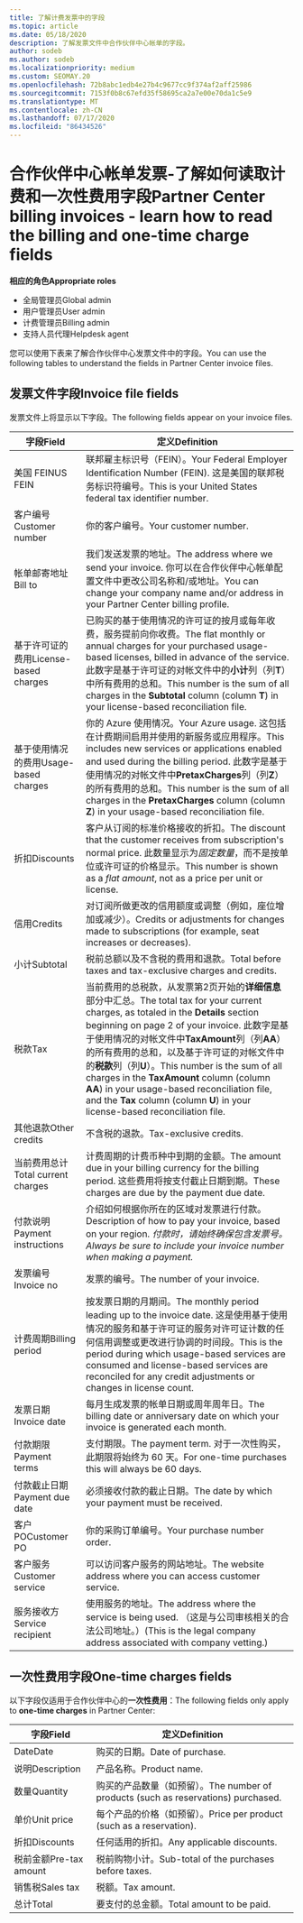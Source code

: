 ```yaml
---
title: 了解计费发票中的字段
ms.topic: article
ms.date: 05/18/2020
description: 了解发票文件中合作伙伴中心帐单的字段。
author: sodeb
ms.author: sodeb
ms.localizationpriority: medium
ms.custom: SEOMAY.20
ms.openlocfilehash: 72b8abc1edb4e27b4c9677cc9f374af2aff25986
ms.sourcegitcommit: 7153f0b8c67efd35f58695ca2a7e00e70da1c5e9
ms.translationtype: MT
ms.contentlocale: zh-CN
ms.lasthandoff: 07/17/2020
ms.locfileid: "86434526"
---
```

# <a name="partner-center-billing-invoices---learn-how-to-read-the-billing-and-one-time-charge-fields"></a><span data-ttu-id="72c01-103">合作伙伴中心帐单发票-了解如何读取计费和一次性费用字段</span><span class="sxs-lookup"><span data-stu-id="72c01-103">Partner Center billing invoices - learn how to read the billing and one-time charge fields</span></span>

<span data-ttu-id="72c01-104">**相应的角色**</span><span class="sxs-lookup"><span data-stu-id="72c01-104">**Appropriate roles**</span></span>

- <span data-ttu-id="72c01-105">全局管理员</span><span class="sxs-lookup"><span data-stu-id="72c01-105">Global admin</span></span>
- <span data-ttu-id="72c01-106">用户管理员</span><span class="sxs-lookup"><span data-stu-id="72c01-106">User admin</span></span>
- <span data-ttu-id="72c01-107">计费管理员</span><span class="sxs-lookup"><span data-stu-id="72c01-107">Billing admin</span></span>
- <span data-ttu-id="72c01-108">支持人员代理</span><span class="sxs-lookup"><span data-stu-id="72c01-108">Helpdesk agent</span></span>

<span data-ttu-id="72c01-109">您可以使用下表来了解合作伙伴中心发票文件中的字段。</span><span class="sxs-lookup"><span data-stu-id="72c01-109">You can use the following tables to understand the fields in Partner Center invoice files.</span></span>

## <a name="invoice-file-fields"></a><span data-ttu-id="72c01-110">发票文件字段</span><span class="sxs-lookup"><span data-stu-id="72c01-110">Invoice file fields</span></span>

<span data-ttu-id="72c01-111">发票文件上将显示以下字段。</span><span class="sxs-lookup"><span data-stu-id="72c01-111">The following fields appear on your invoice files.</span></span>

| <span data-ttu-id="72c01-112">字段</span><span class="sxs-lookup"><span data-stu-id="72c01-112">Field</span></span> | <span data-ttu-id="72c01-113">定义</span><span class="sxs-lookup"><span data-stu-id="72c01-113">Definition</span></span> |
| ----- | ---------- |
| <span data-ttu-id="72c01-114">美国 FEIN</span><span class="sxs-lookup"><span data-stu-id="72c01-114">US FEIN</span></span> | <span data-ttu-id="72c01-115">联邦雇主标识号（FEIN）。</span><span class="sxs-lookup"><span data-stu-id="72c01-115">Your Federal Employer Identification Number (FEIN).</span></span> <span data-ttu-id="72c01-116">这是美国的联邦税务标识符编号。</span><span class="sxs-lookup"><span data-stu-id="72c01-116">This is your United States federal tax identifier number.</span></span> |
| <span data-ttu-id="72c01-117">客户编号</span><span class="sxs-lookup"><span data-stu-id="72c01-117">Customer number</span></span> | <span data-ttu-id="72c01-118">你的客户编号。</span><span class="sxs-lookup"><span data-stu-id="72c01-118">Your customer number.</span></span> |
| <span data-ttu-id="72c01-119">帐单邮寄地址</span><span class="sxs-lookup"><span data-stu-id="72c01-119">Bill to</span></span> | <span data-ttu-id="72c01-120">我们发送发票的地址。</span><span class="sxs-lookup"><span data-stu-id="72c01-120">The address where we send your invoice.</span></span> <span data-ttu-id="72c01-121">你可以在合作伙伴中心帐单配置文件中更改公司名称和/或地址。</span><span class="sxs-lookup"><span data-stu-id="72c01-121">You can change your company name and/or address in your Partner Center billing profile.</span></span> |
| <span data-ttu-id="72c01-122">基于许可证的费用</span><span class="sxs-lookup"><span data-stu-id="72c01-122">License-based charges</span></span> | <span data-ttu-id="72c01-123">已购买的基于使用情况的许可证的按月或每年收费，服务提前向你收费。</span><span class="sxs-lookup"><span data-stu-id="72c01-123">The flat monthly or annual charges for your purchased usage-based licenses, billed in advance of the service.</span></span> <span data-ttu-id="72c01-124">此数字是基于许可证的对帐文件中的**小计**列（列**T**）中所有费用的总和。</span><span class="sxs-lookup"><span data-stu-id="72c01-124">This number is the sum of all charges in the **Subtotal** column (column **T**) in your license-based reconciliation file.</span></span> |
| <span data-ttu-id="72c01-125">基于使用情况的费用</span><span class="sxs-lookup"><span data-stu-id="72c01-125">Usage-based charges</span></span> | <span data-ttu-id="72c01-126">你的 Azure 使用情况。</span><span class="sxs-lookup"><span data-stu-id="72c01-126">Your Azure usage.</span></span> <span data-ttu-id="72c01-127">这包括在计费期间启用并使用的新服务或应用程序。</span><span class="sxs-lookup"><span data-stu-id="72c01-127">This includes new services or applications enabled and used during the billing period.</span></span> <span data-ttu-id="72c01-128">此数字是基于使用情况的对帐文件中**PretaxCharges**列（列**Z**）的所有费用的总和。</span><span class="sxs-lookup"><span data-stu-id="72c01-128">This number is the sum of all charges in the **PretaxCharges** column (column **Z**) in your usage-based reconciliation file.</span></span> |
| <span data-ttu-id="72c01-129">折扣</span><span class="sxs-lookup"><span data-stu-id="72c01-129">Discounts</span></span> | <span data-ttu-id="72c01-130">客户从订阅的标准价格接收的折扣。</span><span class="sxs-lookup"><span data-stu-id="72c01-130">The discount that the customer receives from subscription's normal price.</span></span> <span data-ttu-id="72c01-131">此数量显示为*固定数量*，而不是按单位或许可证的价格显示。</span><span class="sxs-lookup"><span data-stu-id="72c01-131">This number is shown as a *flat amount*, not as a price per unit or license.</span></span> |
| <span data-ttu-id="72c01-132">信用</span><span class="sxs-lookup"><span data-stu-id="72c01-132">Credits</span></span> | <span data-ttu-id="72c01-133">对订阅所做更改的信用额度或调整（例如，座位增加或减少）。</span><span class="sxs-lookup"><span data-stu-id="72c01-133">Credits or adjustments for changes made to subscriptions (for example, seat increases or decreases).</span></span> |
| <span data-ttu-id="72c01-134">小计</span><span class="sxs-lookup"><span data-stu-id="72c01-134">Subtotal</span></span> | <span data-ttu-id="72c01-135">税前总额以及不含税的费用和退款。</span><span class="sxs-lookup"><span data-stu-id="72c01-135">Total before taxes and tax-exclusive charges and credits.</span></span> |
| <span data-ttu-id="72c01-136">税款</span><span class="sxs-lookup"><span data-stu-id="72c01-136">Tax</span></span> | <span data-ttu-id="72c01-137">当前费用的总税款，从发票第2页开始的**详细信息**部分中汇总。</span><span class="sxs-lookup"><span data-stu-id="72c01-137">The total tax for your current charges, as totaled in the **Details** section beginning on page 2 of your invoice.</span></span> <span data-ttu-id="72c01-138">此数字是基于使用情况的对帐文件中**TaxAmount**列（列**AA**）的所有费用的总和，以及基于许可证的对帐文件中的**税款**列（列**U**）。</span><span class="sxs-lookup"><span data-stu-id="72c01-138">This number is the sum of all charges in the **TaxAmount** column (column **AA**) in your usage-based reconciliation file, and the **Tax** column (column **U**) in your license-based reconciliation file.</span></span> |
| <span data-ttu-id="72c01-139">其他退款</span><span class="sxs-lookup"><span data-stu-id="72c01-139">Other credits</span></span> | <span data-ttu-id="72c01-140">不含税的退款。</span><span class="sxs-lookup"><span data-stu-id="72c01-140">Tax-exclusive credits.</span></span> |
| <span data-ttu-id="72c01-141">当前费用总计</span><span class="sxs-lookup"><span data-stu-id="72c01-141">Total current charges</span></span> | <span data-ttu-id="72c01-142">计费周期的计费币种中到期的金额。</span><span class="sxs-lookup"><span data-stu-id="72c01-142">The amount due in your billing currency for the billing period.</span></span> <span data-ttu-id="72c01-143">这些费用将按支付截止日期到期。</span><span class="sxs-lookup"><span data-stu-id="72c01-143">These charges are due by the payment due date.</span></span> |
| <span data-ttu-id="72c01-144">付款说明</span><span class="sxs-lookup"><span data-stu-id="72c01-144">Payment instructions</span></span> | <span data-ttu-id="72c01-145">介绍如何根据你所在的区域对发票进行付款。</span><span class="sxs-lookup"><span data-stu-id="72c01-145">Description of how to pay your invoice, based on your region.</span></span> <span data-ttu-id="72c01-146">*付款时，请始终确保包含发票号。*</span><span class="sxs-lookup"><span data-stu-id="72c01-146">*Always be sure to include your invoice number when making a payment.*</span></span> |
| <span data-ttu-id="72c01-147">发票编号</span><span class="sxs-lookup"><span data-stu-id="72c01-147">Invoice no</span></span> | <span data-ttu-id="72c01-148">发票的编号。</span><span class="sxs-lookup"><span data-stu-id="72c01-148">The number of your invoice.</span></span> |
| <span data-ttu-id="72c01-149">计费周期</span><span class="sxs-lookup"><span data-stu-id="72c01-149">Billing period</span></span> | <span data-ttu-id="72c01-150">按发票日期的月期间。</span><span class="sxs-lookup"><span data-stu-id="72c01-150">The monthly period leading up to the invoice date.</span></span> <span data-ttu-id="72c01-151">这是使用基于使用情况的服务和基于许可证的服务对许可证计数的任何信用调整或更改进行协调的时间段。</span><span class="sxs-lookup"><span data-stu-id="72c01-151">This is the period during which usage-based services are consumed and license-based services are reconciled for any credit adjustments or changes in license count.</span></span> |
| <span data-ttu-id="72c01-152">发票日期</span><span class="sxs-lookup"><span data-stu-id="72c01-152">Invoice date</span></span> | <span data-ttu-id="72c01-153">每月生成发票的帐单日期或周年周年日。</span><span class="sxs-lookup"><span data-stu-id="72c01-153">The billing date or anniversary date on which your invoice is generated each month.</span></span> |
| <span data-ttu-id="72c01-154">付款期限</span><span class="sxs-lookup"><span data-stu-id="72c01-154">Payment terms</span></span> | <span data-ttu-id="72c01-155">支付期限。</span><span class="sxs-lookup"><span data-stu-id="72c01-155">The payment term.</span></span> <span data-ttu-id="72c01-156">对于一次性购买，此期限将始终为 60 天。</span><span class="sxs-lookup"><span data-stu-id="72c01-156">For one-time purchases this will always be 60 days.</span></span> |
| <span data-ttu-id="72c01-157">付款截止日期</span><span class="sxs-lookup"><span data-stu-id="72c01-157">Payment due date</span></span> | <span data-ttu-id="72c01-158">必须接收付款的截止日期。</span><span class="sxs-lookup"><span data-stu-id="72c01-158">The date by which your payment must be received.</span></span> |
| <span data-ttu-id="72c01-159">客户 PO</span><span class="sxs-lookup"><span data-stu-id="72c01-159">Customer PO</span></span> | <span data-ttu-id="72c01-160">你的采购订单编号。</span><span class="sxs-lookup"><span data-stu-id="72c01-160">Your purchase number order.</span></span> |
| <span data-ttu-id="72c01-161">客户服务</span><span class="sxs-lookup"><span data-stu-id="72c01-161">Customer service</span></span> | <span data-ttu-id="72c01-162">可以访问客户服务的网站地址。</span><span class="sxs-lookup"><span data-stu-id="72c01-162">The website address where you can access customer service.</span></span> |
| <span data-ttu-id="72c01-163">服务接收方</span><span class="sxs-lookup"><span data-stu-id="72c01-163">Service recipient</span></span> | <span data-ttu-id="72c01-164">使用服务的地址。</span><span class="sxs-lookup"><span data-stu-id="72c01-164">The address where the service is being used.</span></span> <span data-ttu-id="72c01-165">（这是与公司审核相关的合法公司地址。）</span><span class="sxs-lookup"><span data-stu-id="72c01-165">(This is the legal company address associated with company vetting.)</span></span> |

## <a name="one-time-charges-fields"></a><span data-ttu-id="72c01-166">一次性费用字段</span><span class="sxs-lookup"><span data-stu-id="72c01-166">One-time charges fields</span></span>

<span data-ttu-id="72c01-167">以下字段仅适用于合作伙伴中心的**一次性费用**：</span><span class="sxs-lookup"><span data-stu-id="72c01-167">The following fields only apply to **one-time charges** in Partner Center:</span></span>

| <span data-ttu-id="72c01-168">字段</span><span class="sxs-lookup"><span data-stu-id="72c01-168">Field</span></span> | <span data-ttu-id="72c01-169">定义</span><span class="sxs-lookup"><span data-stu-id="72c01-169">Definition</span></span> |
| ----- | ---------- |
| <span data-ttu-id="72c01-170">Date</span><span class="sxs-lookup"><span data-stu-id="72c01-170">Date</span></span> | <span data-ttu-id="72c01-171">购买的日期。</span><span class="sxs-lookup"><span data-stu-id="72c01-171">Date of purchase.</span></span> |
| <span data-ttu-id="72c01-172">说明</span><span class="sxs-lookup"><span data-stu-id="72c01-172">Description</span></span> | <span data-ttu-id="72c01-173">产品名称。</span><span class="sxs-lookup"><span data-stu-id="72c01-173">Product name.</span></span> |
| <span data-ttu-id="72c01-174">数量</span><span class="sxs-lookup"><span data-stu-id="72c01-174">Quantity</span></span> | <span data-ttu-id="72c01-175">购买的产品数量（如预留）。</span><span class="sxs-lookup"><span data-stu-id="72c01-175">The number of products (such as reservations) purchased.</span></span> |
| <span data-ttu-id="72c01-176">单价</span><span class="sxs-lookup"><span data-stu-id="72c01-176">Unit price</span></span> | <span data-ttu-id="72c01-177">每个产品的价格（如预留）。</span><span class="sxs-lookup"><span data-stu-id="72c01-177">Price per product (such as a reservation).</span></span> |
| <span data-ttu-id="72c01-178">折扣</span><span class="sxs-lookup"><span data-stu-id="72c01-178">Discounts</span></span> | <span data-ttu-id="72c01-179">任何适用的折扣。</span><span class="sxs-lookup"><span data-stu-id="72c01-179">Any applicable discounts.</span></span> |
| <span data-ttu-id="72c01-180">税前金额</span><span class="sxs-lookup"><span data-stu-id="72c01-180">Pre-tax amount</span></span> | <span data-ttu-id="72c01-181">税前购物小计。</span><span class="sxs-lookup"><span data-stu-id="72c01-181">Sub-total of the purchases before taxes.</span></span> |
| <span data-ttu-id="72c01-182">销售税</span><span class="sxs-lookup"><span data-stu-id="72c01-182">Sales tax</span></span> | <span data-ttu-id="72c01-183">税额。</span><span class="sxs-lookup"><span data-stu-id="72c01-183">Tax amount.</span></span> |
| <span data-ttu-id="72c01-184">总计</span><span class="sxs-lookup"><span data-stu-id="72c01-184">Total</span></span> | <span data-ttu-id="72c01-185">要支付的总金额。</span><span class="sxs-lookup"><span data-stu-id="72c01-185">Total amount to be paid.</span></span> |
